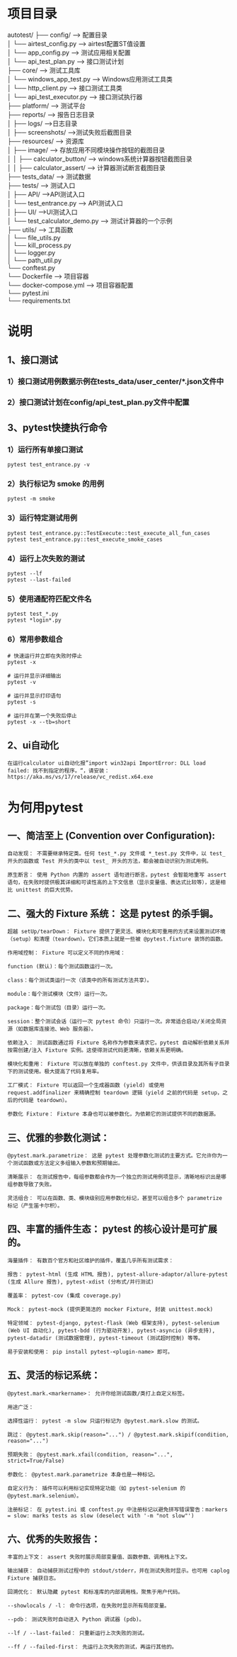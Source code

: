 # 项目目录
autotest/
├── config/ —> 配置目录  
│   └── airtest_config.py —> airtest配置ST值设置  
│   └── app_config.py —> 测试应用相关配置  
│   └── api_test_plan.py —> 接口测试计划  
├── core/ —> 测试工具库  
│   └── windows_app_test.py —> Windows应用测试工具类  
│   └── http_client.py —> 接口测试工具类  
│   └── api_test_executor.py —> 接口测试执行器  
├── platform/ —> 测试平台  
├── reports/ —> 报告日志目录  
│   ├── logs/  —>日志目录  
│   ├── screenshots/  —>测试失败后截图目录  
├── resources/ —> 资源库  
│   ├── image/ —> 存放应用不同模块操作按钮的截图目录  
│   │    ├── calculator_button/ —> windows系统计算器按钮截图目录  
│   │    ├── calculator_assert/ —> 计算器测试断言截图目录  
├── tests_data/ —> 测试数据  
├── tests/ —> 测试入口  
│   ├── API/  —>API测试入口  
│       └── test_entrance.py —> API测试入口  
│   ├── UI/  —>UI测试入口  
│       └── test_calculator_demo.py —> 测试计算器的一个示例  
├── utils/ —> 工具函数  
│   └── file_utils.py  
│   └── kill_process.py  
│   └── logger.py  
│   └── path_util.py  
└── conftest.py  
└── Dockerfile —> 项目容器  
└── docker-compose.yml —> 项目容器配置  
└── pytest.ini  
└── requirements.txt  

# 说明
    
## 1、接口测试
### 1）接口测试用例数据示例在tests_data/user_center/*.json文件中
### 2）接口测试计划在config/api_test_plan.py文件中配置

## 3、pytest快捷执行命令
### 1）运行所有单接口测试
    pytest test_entrance.py -v
### 2）执行标记为 smoke 的用例
    pytest -m smoke
### 3）运行特定测试用例
    pytest test_entrance.py::TestExecute::test_execute_all_fun_cases
    pytest test_entrance.py::test_execute_smoke_cases
### 4）运行上次失败的测试
    pytest --lf
    pytest --last-failed
### 5）使用通配符匹配文件名
    pytest test_*.py
    pytest *login*.py
### 6）常用参数组合
    # 快速运行并立即在失败时停止
    pytest -x
    
    # 运行并显示详细输出
    pytest -v
    
    # 运行并显示打印语句
    pytest -s
    
    # 运行并在第一个失败后停止
    pytest -x --tb=short

## 2、ui自动化
    在运行calculator ui自动化报”import win32api ImportError: DLL load failed: 找不到指定的程序。“，请安装：
    https://aka.ms/vs/17/release/vc_redist.x64.exe

# 为何用pytest
## 一、简洁至上 (Convention over Configuration):

    自动发现： 不需要继承特定类。任何 test_*.py 文件或 *_test.py 文件中，以 test_ 开头的函数或 Test 开头的类中以 test_ 开头的方法，都会被自动识别为测试用例。
    
    原生断言： 使用 Python 内置的 assert 语句进行断言。pytest 会智能地重写 assert 语句，在失败时提供极其详细和可读性高的上下文信息（显示变量值、表达式比较等），这是相比 unittest 的巨大优势。
    
## 二、强大的 Fixture 系统： 这是 pytest 的杀手锏。
    
    超越 setUp/tearDown： Fixture 提供了更灵活、模块化和可重用的方式来设置测试环境（setup）和清理（teardown）。它们本质上就是一些被 @pytest.fixture 装饰的函数。
    
    作用域控制： Fixture 可以定义不同的作用域：
    
    function (默认)：每个测试函数运行一次。
    
    class：每个测试类运行一次（该类中的所有测试方法共享）。
    
    module：每个测试模块（文件）运行一次。
    
    package：每个测试包（目录）运行一次。
    
    session：整个测试会话（运行一次 pytest 命令）只运行一次。非常适合启动/关闭全局资源（如数据库连接池、Web 服务器）。
    
    依赖注入： 测试函数通过将 Fixture 名称作为参数来请求它。pytest 自动解析依赖关系并按需创建/注入 Fixture 实例。这使得测试代码更清晰，依赖关系更明确。
    
    模块化和重用： Fixture 可以放在单独的 conftest.py 文件中，供该目录及其所有子目录下的测试使用。极大提高了代码复用率。
    
    工厂模式： Fixture 可以返回一个生成器函数 (yield) 或使用 request.addfinalizer 来精确控制 teardown 逻辑（yield 之前的代码是 setup，之后的代码是 teardown）。
    
    参数化 Fixture： Fixture 本身也可以被参数化，为依赖它的测试提供不同的数据源。

## 三、优雅的参数化测试：
    
    @pytest.mark.parametrize： 这是 pytest 处理参数化测试的主要方式。它允许你为一个测试函数或方法定义多组输入参数和预期输出。
    
    清晰展示： 在测试报告中，每组参数都会作为一个独立的测试用例项显示，清晰地标识出是哪组参数导致了失败。
    
    灵活组合： 可以在函数、类、模块级别应用参数化标记，甚至可以组合多个 parametrize 标记（产生笛卡尔积）。

## 四、丰富的插件生态： pytest 的核心设计是可扩展的。

    海量插件： 有数百个官方和社区维护的插件，覆盖几乎所有测试需求：
    
    报告： pytest-html (生成 HTML 报告), pytest-allure-adaptor/allure-pytest (生成 Allure 报告), pytest-xdist (分布式/并行测试)
    
    覆盖率： pytest-cov (集成 coverage.py)
    
    Mock： pytest-mock (提供更简洁的 mocker Fixture, 封装 unittest.mock)
    
    特定领域： pytest-django, pytest-flask (Web 框架支持), pytest-selenium (Web UI 自动化), pytest-bdd (行为驱动开发), pytest-asyncio (异步支持), pytest-datadir (测试数据管理), pytest-timeout (测试超时控制) 等等。
    
    易于安装和使用： pip install pytest-<plugin-name> 即可。

## 五、灵活的标记系统：

    @pytest.mark.<markername>： 允许你给测试函数/类打上自定义标签。
    
    用途广泛：
    
    选择性运行： pytest -m slow 只运行标记为 @pytest.mark.slow 的测试。
    
    跳过： @pytest.mark.skip(reason="...") / @pytest.mark.skipif(condition, reason="...")
    
    预期失败： @pytest.mark.xfail(condition, reason="...", strict=True/False)
    
    参数化： @pytest.mark.parametrize 本身也是一种标记。
    
    自定义行为： 插件可以利用标记实现特定功能（如 pytest-selenium 的 @pytest.mark.selenium）。
    
    注册标记： 在 pytest.ini 或 conftest.py 中注册标记以避免拼写错误警告：markers = slow: marks tests as slow (deselect with '-m "not slow"')

## 六、优秀的失败报告：

    丰富的上下文： assert 失败时展示局部变量值、函数参数、调用栈上下文。
    
    输出捕获： 自动捕获测试过程中的 stdout/stderr，并在测试失败时显示。也可用 caplog Fixture 捕获日志。
    
    回溯优化： 默认隐藏 pytest 和标准库的内部调用栈，聚焦于用户代码。
    
    --showlocals / -l： 命令行选项，在失败时显示所有局部变量。
    
    --pdb： 测试失败时自动进入 Python 调试器 (pdb)。
    
    --lf / --last-failed： 只重新运行上次失败的测试。
    
    --ff / --failed-first： 先运行上次失败的测试，再运行其他的。